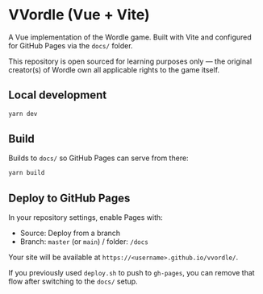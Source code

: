 # VVordle (Vue + Vite)

A Vue implementation of the Wordle game. Built with Vite and configured for GitHub Pages via the `docs/` folder.

This repository is open sourced for learning purposes only — the original creator(s) of Wordle own all applicable rights to the game itself.

## Local development

```sh
yarn dev
```

## Build

Builds to `docs/` so GitHub Pages can serve from there:

```sh
yarn build
```

## Deploy to GitHub Pages

In your repository settings, enable Pages with:

- Source: Deploy from a branch
- Branch: `master` (or `main`) / folder: `/docs`

Your site will be available at `https://<username>.github.io/vvordle/`.

If you previously used `deploy.sh` to push to `gh-pages`, you can remove that flow after switching to the `docs/` setup.

